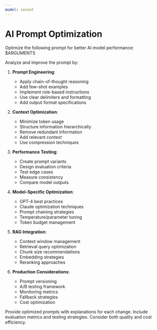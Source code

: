```yaml
---
model: sonnet
---
```


# AI Prompt Optimization

Optimize the following prompt for better AI model performance: $ARGUMENTS

Analyze and improve the prompt by:

1. **Prompt Engineering**:
   - Apply chain-of-thought reasoning
   - Add few-shot examples
   - Implement role-based instructions
   - Use clear delimiters and formatting
   - Add output format specifications

2. **Context Optimization**:
   - Minimize token usage
   - Structure information hierarchically
   - Remove redundant information
   - Add relevant context
   - Use compression techniques

3. **Performance Testing**:
   - Create prompt variants
   - Design evaluation criteria
   - Test edge cases
   - Measure consistency
   - Compare model outputs

4. **Model-Specific Optimization**:
   - GPT-4 best practices
   - Claude optimization techniques
   - Prompt chaining strategies
   - Temperature/parameter tuning
   - Token budget management

5. **RAG Integration**:
   - Context window management
   - Retrieval query optimization
   - Chunk size recommendations
   - Embedding strategies
   - Reranking approaches

6. **Production Considerations**:
   - Prompt versioning
   - A/B testing framework
   - Monitoring metrics
   - Fallback strategies
   - Cost optimization

Provide optimized prompts with explanations for each change. Include evaluation metrics and testing strategies. Consider both quality and cost efficiency.
